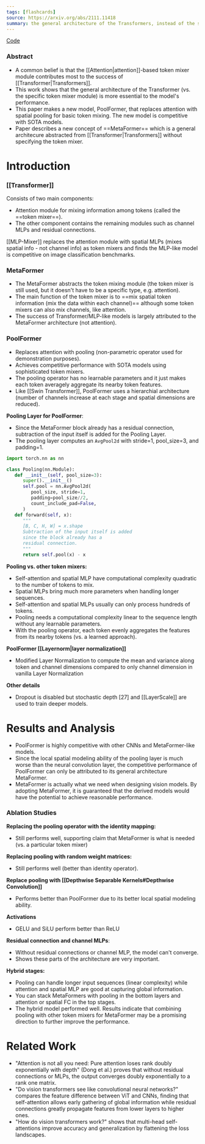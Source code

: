 ```yaml
---
tags: [flashcards]
source: https://arxiv.org/abs/2111.11418
summary: the general architecture of the Transformers, instead of the specific token mixer module, is more essential to model performance. Replace the attention module in Transformers with a simple spatial pooling operator to conduct only basic token mixing.
---
```


[Code](https://github.com/sail-sg/poolformer)

### Abstract
- A common belief is that the [[Attention|attention]]-based token mixer module contributes most to the success of [[Transformer|Transformers]].
- This work shows that the general architecture of the Transformer (vs. the specific token mixer module) is more essential to the model's performance.
- This paper makes a new model, PoolFormer, that replaces attention with spatial pooling for basic token mixing. The new model is competitive with SOTA models.
- Paper describes a new concept of ==MetaFormer== which is a general architecure abstracted from [[Transformer|Transformers]] without specifying the token mixer.
<!--SR:!2025-06-29,806,330-->

# Introduction
### [[Transformer]]
Consists of two main components:
- Attention module for mixing information among tokens (called the ==token mixer==).
- The other component contains the remaining modules such as channel MLPs and residual connections.
<!--SR:!2024-10-26,618,330-->

[[MLP-Mixer]] replaces the attention module with spatial MLPs (mixes spatial info - not channel info) as token mixers and finds the MLP-like model is competitive on image classification benchmarks.

### MetaFormer
- The MetaFormer abstracts the token mixing module (the token mixer is still used, but it doesn't have to be a specific type, e.g. attention).
- The main function of the token mixer is to ==mix spatial token information (mix the data within each channel)== although some token mixers can also mix channels, like attention.
- The success of Transformer/MLP-like models is largely attributed to the MetaFormer architecture (not attention).
<!--SR:!2024-01-07,278,252-->

### PoolFormer
- Replaces attention with pooling (non-parametric operator used for demonstration purposes).
- Achieves competitive performance with SOTA models using sophisticated token mixers.
- The pooling operator has no learnable parameters and it just makes each token averagely aggregate its nearby token features.
- Like [[Swin Transformer]], PoolFormer uses a hierarchial architecture (number of channels increase at each stage and spatial dimensions are reduced).

**Pooling Layer for PoolFormer**:
- Since the MetaFormer block already has a residual connection, subtraction of the input itself is added for the Pooling Layer.
- The pooling layer computes an `AvgPool2d` with stride=1, pool_size=3, and padding=1.
```python
import torch.nn as nn

class Pooling(nn.Module):
   def __init__(self, pool_size=3):
      super().__init__()
      self.pool = nn.AvgPool2d(
         pool_size, stride=1,
         padding=pool_size//2,
         count_include_pad=False,
      )
   def forward(self, x):
      """
      [B, C, H, W] = x.shape
      Subtraction of the input itself is added
      since the block already has a
      residual connection.
      """
      return self.pool(x) - x
```

**Pooling vs. other token mixers:**
- Self-attention and spatial MLP have computational complexity quadratic to the number of tokens to mix. 
- Spatial MLPs bring much more parameters when handling longer sequences.
- Self-attention and spatial MLPs usually can only process hundreds of tokens.
- Pooling needs a computational complexity linear to the sequence length without any learnable parameters.
- With the pooling operator, each token evenly aggregates the features from its nearby tokens (vs. a learned approach).

**PoolFormer [[Layernorm|layer normalization]]**
- Modified Layer Normalization to compute the mean and variance along token and channel dimensions compared to only channel dimension in vanilla Layer Normalization

**Other details**
- Dropout is disabled but stochastic depth [27] and [[LayerScale]] are used to train deeper models.

# Results and Analysis
- PoolFormer is highly competitive with other CNNs and MetaFormer-like models.
- Since the local spatial modeling ability of the pooling layer is much worse than the neural convolution layer, the competitive performance of PoolFormer can only be attributed to its general architecture MetaFormer.
- MetaFormer is actually what we need when designing vision models. By adopting MetaFormer, it is guaranteed that the derived models would have the potential to achieve reasonable performance.

### Ablation Studies
**Replacing the pooling operator with the identity mapping:**
- Still performs well, supporting claim that MetaFormer is what is needed (vs. a particular token mixer)

**Replacing pooling with random weight matrices:**
- Still performs well (better than identity operator).

**Replace pooling with [[Depthwise Separable Kernels#Depthwise Convolution]]**
- Performs better than PoolFormer due to its better local spatial modeling ability.

**Activations**
- GELU and SiLU perform better than ReLU

**Residual connection and channel MLPs**:
- Without residual connections or channel MLP, the model can't converge.
- Shows these parts of the architecture are very important.

**Hybrid stages:**
- Pooling can handle longer input sequences (linear complexity) while attention and spatial MLP are good at capturing global information.
- You can stack MetaFormers with pooling in the bottom layers and attention or spatial FC in the top stages.
- The hybrid model performed well. Results indicate that combining pooling with other token mixers for MetaFormer may be a promising direction to further improve the performance.


# Related Work
- "Attention is not all you need: Pure attention loses rank doubly exponentially with depth" (Dong et al.) proves that without residual connections or MLPs, the output converges doubly exponentially to a rank one matrix.
- "Do vision transformers see like convolutional neural networks?" compares the feature difference between ViT and CNNs, finding that self-attention allows early gathering of global information while residual connections greatly propagate features from lower layers to higher ones.
- "How do vision transformers work?" shows that multi-head self-attentions improve accuracy and generalization by flattening the loss landscapes.